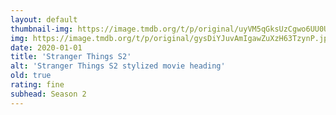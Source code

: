 ```yaml
---
layout: default
thumbnail-img: https://image.tmdb.org/t/p/original/uyVM5qGksUzCgwo6UU0UrHex8Oj.png
img: https://image.tmdb.org/t/p/original/gysDiYJuvAmIgawZuXzH63TzynP.jpg
date: 2020-01-01
title: 'Stranger Things S2'
alt: 'Stranger Things S2 stylized movie heading'
old: true
rating: fine
subhead: Season 2
---
```

